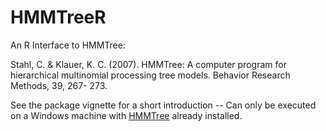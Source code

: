 # HMMTreeR
An R Interface to HMMTree:

Stahl, C. & Klauer, K. C. (2007). HMMTree: A computer program for hierarchical multinomial processing tree models. Behavior Research Methods, 39, 267- 273. 

See the package vignette for a short introduction --
Can only be executed on a Windows machine with [HMMTree](http://methexp.uni-koeln.de/?page_id=1426&lang=en) already installed.
